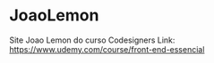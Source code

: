# JoaoLemon

Site Joao Lemon do curso Codesigners
Link: https://www.udemy.com/course/front-end-essencial
